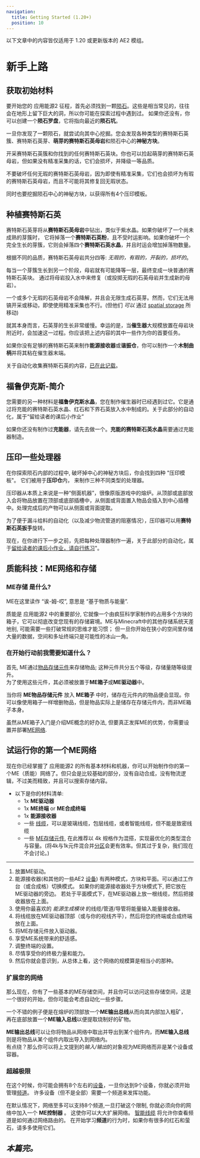 ```yaml
---
navigation:
  title: Getting Started (1.20+)
  position: 10
---
```


<div class="notification is-info">
  以下文章中的内容皆仅适用于 1.20 或更新版本的 AE2 模组。
</div>

# 新手上路

## 获取初始材料

要开始您的 应用能源2 征程，首先必须找到一颗[陨石](ae2-mechanics/astroperties.md)。这些是相当常见的，往往会在地形上留下巨大的洞，所以你可能在探索过程中遇到过。
如果你还没有，你可以创建一个**陨石罗盘**，它将指向最近的**陨石坑**。

一旦你发现了一颗陨石，就尝试向其中心挖掘。您会发现各种类型的赛特斯石英簇、赛特斯石英芽、**萌芽的赛特斯石英母岩**和陨石中心的**神秘方块**。

开采赛特斯石英簇和你找到的任何赛特斯石英块。你也可以捡起萌芽的赛特斯石英母岩，但如果没有精准采集的话，它们会损坏，并降级一等品质。

不要破坏任何无瑕的赛特斯石英母岩，因为即使有精准采集，它们也会损坏为有瑕的赛特斯石英母岩，而且不可能将其修复回无瑕状态。

同时也要挖掘陨石中心的神秘方块，以获得所有4个压印模板。

## 种植赛特斯石英

赛特斯石英芽将从**赛特斯石英母岩**中钻出，类似于紫水晶。如果你破坏了一个尚未成熟的芽簇时，
它将掉落一个**赛特斯石英粉**，且不受时运影响。如果你破坏一个完全生长的芽簇，它则会掉落四个**赛特斯石英水晶**，并且时运会增加掉落物数量。

根据不同的品质，赛特斯石英母岩共分四等: *无瑕的，有瑕的，开裂的，损坏的*。

每当一个芽簇生长到另一个阶段，母岩就有可能降等一层，最终变成一块普通的赛特斯石英块。
通过将母岩投入水中来修复（或投掷无瑕的石英母岩并生成新的母岩）。

一个或多个无瑕的石英母岩不会降解，并且会无限生成石英芽。然而，它们无法用镐开采或移动，即使使用精准采集也不行。(但他们 *可以* 通过 [spatial storage](ae2-mechanics/spatial-io.md) 所移动)

就其本身而言，石英芽的生长非常缓慢。幸运的是，当**催生器**大规模放置在母岩块附近时，会加速这一过程。你应该把上述内容的其中一些作为你的首要任务。


如果你没有足够的赛特斯石英来制作**能源接收器**或**谐振仓**，你可以制作一个**木制曲柄**并将其粘在催生器末端。

关于自动化收集赛特斯石英的内容，[已在此记载](example-setups/simple-certus-farm.md)。

## 福鲁伊克斯-简介

您需要的另一种材料是**福鲁伊克斯水晶**，您在制作催生器时已经遇到过它。它是通过将充能的赛特斯石英水晶、红石和下界石英放入水中制成的。关于此部分的自动化，属于“留给读者的课后小作业”

如果你还没有制作过**充能器**，请先去做一个。**充能的赛特斯石英水晶**需要通过充能器制造。 

## 压印一些处理器

在你探索陨石内部的过程中, 破坏掉中心的神秘方块后，你会找到四种 "压印模板"。 它们被用于**压印仓**内， 来制作三种不同类型的处理器。

压印器从本质上来说是一种“侧面机器”，很像原版游戏中的熔炉。从顶部或底部放入会将物品放置在顶部或底部插槽中，从侧面或背面置入物品会插入到中心插槽中。处理完成后的产物可以从侧面或背面提取。

为了便于漏斗给料的自动化（以及减少物流管道的阻塞情况），压印器可以用**赛特斯石英扳手**旋转。

现在，在你进行下一步之前，先把每种处理器制作一遍，关于此部分的自动化，属于[留给读者的课后小作业，请自行练习](example-setups/processor-automation.md)"。

## 质能科技：ME网络和存储

### ME存储 是什么?

ME在这里读作 “诶-姆-哎”, 意思是 “基于物质与能量”.

质能是 应用能源2 中的重要部分, 它就像一个由疯狂科学家制作的占用多个方块的箱子，它可以彻底改变您现有的存储窘境。ME与Minecraft中的其他存储系统天差地别, 
可能需要一些打破常规的思维才能习惯； 但一旦你开始在狭小的空间里存储大量的数据，空间和多址终端只是可能性的冰山一角。

### 在开始行动前我需要知道什么？

首先, ME通过[物品存储元件](items-blocks-machines/storage_cells.md)来存储物品; 这种元件共分五个等级，存储量随等级提升。  
为了使用这些元件，其必须被放置于**ME箱子**或**ME驱动器**中。

当你将 **ME物品存储元件** 放入 **ME箱子** 中时，储存在元件内的物品便会显现。你可以像使用箱子一样增删物品，但是物品实际上是储存在存储元件内，而非ME箱子本身。

虽然从ME箱子入门是介绍ME概念的好办法, 但要真正发挥ME的优势，你需要设置并部署[ME网络](ae2-mechanics/me-network-connections.md).

## 试运行你的第一个ME网络

现在你已经掌握了 应用能源2 的所有基本材料和机器，你可以开始制作你的第一个ME（质能）网络了。但只会是比较基础的部分，没有自动合成，没有物流逻辑，不过美而精致，并且可以搜索存储内容。


*   以下是你的材料清单:
    * 1x **ME驱动器**
    * 1x **ME终端** or **ME合成终端**
    * 1x **能源接收器**
    * 一些 [线缆](items-blocks-machines/cables.md)，可以是玻璃线缆，包层线缆，或者智能线缆，但不能是致密线缆
    * 一些 [ME存储元件](items-blocks-machines/storage_cells.md), 在此推荐以 4k 规格作为混搭，实现最优化的类型混合与容量。(将4k与1k元件混合并[分区](items-blocks-machines/cell_workbench.md)会更有效率。但其过于复杂，我们现在不会讨论。)
---
1.  放置ME驱动。
2.  能源接收器(和其他的一些AE2 [设备](ae2-mechanics/devices.md)) 有两种模式，方块和平面。可以通过工作台（或合成格）切换模式。
    如果你的能源接收器处于方块模式下, 把它放在ME驱动器的旁边。 若处于平面模式下，在ME驱动器上放一根线缆，然后把接收器放在上面。  
3.  使用你最喜欢的 *能源生成模块* 的线缆/管道/导管将能量输入能量接收器。  
4.  将线缆放在ME驱动器顶部（或与你的视线齐平），然后将您的终端或合成终端放在上面。  
5.  将ME存储元件放入驱动器。  
6.  享受ME系统带来的舒适感。  
7.  调整终端的设置。  
8.  尽情享受你的终极力量和能力。  
9.  然后你就会意识到，从总体上看，这个网络的规模算是相当小的那种。  

### 扩展您的网络

那么现在，你有了一些基本的ME存储空间，并且你可以访问这些存储空间，这是一个很好的开始，但你可能会考虑自动化一些步骤。  

一个不错的例子便是在熔炉的顶部放一个**ME输出总线**从而向其内部加入粗矿，  
再在底部放置一个**ME输入总线**以便提取烧制好的矿物。  

**ME输出总线**可以让你将物品从网络中取出并导出到某个组件内，而**ME输入总线**则是将物品从某个组件内取出导入到网络内。  
有点绕？那么你可以将上文提到的*输入/输出*的对象视为ME网络而非是某个设备或容器。

### 超越极限

在这个时候，你可能会拥有8个左右的[设备](ae2-mechanics/devices.md)，一旦你达到9个设备，你就必须开始管理[频道](ae2-mechanics/channels.md)。
许多设备（但不是全部）需要一个频道来发挥功能。

在默认情况下，网络至多可以支持8个频道,一旦打破这个限制, 你就必须向你的网络中加入一个 **ME控制器** 。
这使你可以大大扩展网络。
[智能线缆](items-blocks-machines/cables.md) 将允许你查看频道是如何通过网络路由的。 
在开始学习**频道**的行为时，如果你有很多的红石和萤石，请多多使用它们。

## *本篇完。*